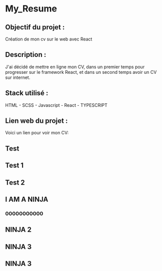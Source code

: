 # My_Resume

## __Objectif du projet :__ 
Création de mon cv sur le web avec React

## __Description :__

J'ai décidé de mettre en ligne mon CV, dans un premier temps pour progresser sur le framework React, et dans un second temps avoir un CV sur internet.

## __Stack utilisé :__

HTML - SCSS - Javascript - React - TYPESCRIPT

## __Lien web du projet :__

Voici un lien pour voir mon CV:

## Test
## Test 1
## Test 2
## I AM A NINJA
### 00000000000
## NINJA 2
## NINJA 3
## NINJA 3


